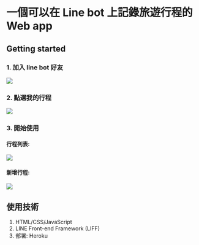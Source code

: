 # 一個可以在 Line bot 上記錄旅遊行程的 Web app
## Getting started
### 1. 加入 line bot 好友
![](https://i.imgur.com/HFP6TVR.png)

### 2. 點選我的行程
![](https://i.imgur.com/gtGh8O6.png)

### 3. 開始使用
#### 行程列表:
![](https://i.imgur.com/RUk9VI0.png)

#### 新增行程:
![](https://i.imgur.com/gideHTi.png)

## 使用技術
1. HTML/CSS/JavaScript
2. LINE Front-end Framework (LIFF)
3. 部署: Heroku